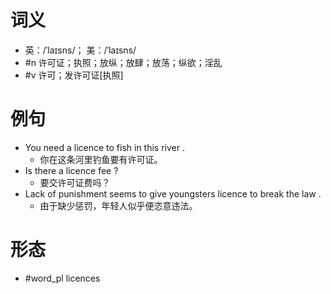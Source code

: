 # 词义
- 英：/ˈlaɪsns/； 美：/ˈlaɪsns/
- #n 许可证；执照；放纵；放肆；放荡；纵欲；淫乱
- #v 许可；发许可证[执照]
# 例句
- You need a licence to fish in this river .
	- 你在这条河里钓鱼要有许可证。
- Is there a licence fee ?
	- 要交许可证费吗？
- Lack of punishment seems to give youngsters licence to break the law .
	- 由于缺少惩罚，年轻人似乎便恣意违法。
# 形态
- #word_pl licences

